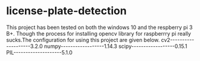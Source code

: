 # license-plate-detection

This project has been tested on both the windows 10 and the respberry pi 3 B+. Though the process for installing opencv library for raspberrry pi really sucks.The configuration for using this project are given below.
cv2--------------------3.2.0
numpy------------------1.14.3
scipy------------------0.15.1
PIL--------------------5.1.0
